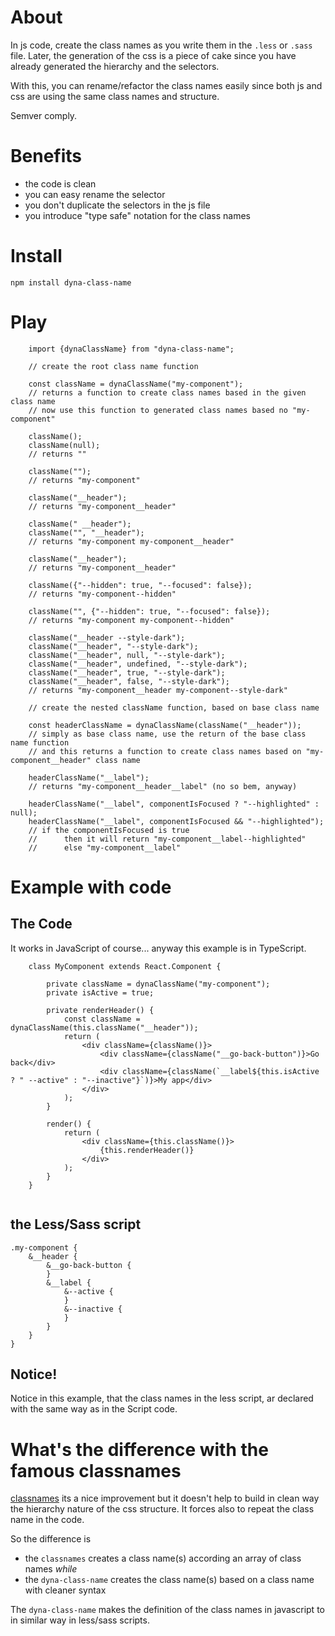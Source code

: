 # About

In js code, create the class names as you write them in the `.less` or `.sass` file. Later, the generation of the css is a piece of cake since you have already generated the hierarchy and the selectors.

With this, you can rename/refactor the class names easily since both js and css are using the same class names and structure.

Semver comply.

# Benefits 
- the code is clean
- you can easy rename the selector
- you don't duplicate the selectors in the js file
- you introduce "type safe" notation for the class names

# Install

`npm install dyna-class-name`

# Play

```
    import {dynaClassName} from "dyna-class-name";
    
    // create the root class name function
    
    const className = dynaClassName("my-component");
    // returns a function to create class names based in the given class name
    // now use this function to generated class names based no "my-component"
    
    className();
    className(null);
    // returns ""
    
    className("");
    // returns "my-component"
    
    className("__header");
    // returns "my-component__header"

    className(" __header");
    className("", "__header");
    // returns "my-component my-component__header"

    className("__header");
    // returns "my-component__header"
    
    className({"--hidden": true, "--focused": false});
    // returns "my-component--hidden"

    className("", {"--hidden": true, "--focused": false});
    // returns "my-component my-component--hidden"

    className("__header --style-dark");
    className("__header", "--style-dark");
    className("__header", null, "--style-dark");
    className("__header", undefined, "--style-dark");
    className("__header", true, "--style-dark");
    className("__header", false, "--style-dark");
    // returns "my-component__header my-component--style-dark"
    
    // create the nested className function, based on base class name

    const headerClassName = dynaClassName(className("__header"));
    // simply as base class name, use the return of the base class name function
    // and this returns a function to create class names based on "my-component__header" class name

    headerClassName("__label");
    // returns "my-component__header__label" (no so bem, anyway)

    headerClassName("__label", componentIsFocused ? "--highlighted" : null);
    headerClassName("__label", componentIsFocused && "--highlighted");
    // if the componentIsFocused is true 
    //      then it will return "my-component__label--highlighted" 
    //      else "my-component__label" 

```

# Example with code

## The Code

It works in JavaScript of course... anyway this example is in TypeScript.

```
    class MyComponent extends React.Component {
    
        private className = dynaClassName("my-component");
        private isActive = true;
        
        private renderHeader() {
            const className = dynaClassName(this.className("__header"));
            return (
                <div className={className()}>
                    <div className={className("__go-back-button")}>Go back</div>
                    <div className={className(`__label${this.isActive ? " --active" : "--inactive"}`)}>My app</div>
                </div>
            );
        }
        
        render() {
            return (
                <div className={this.className()}>
                    {this.renderHeader()}
                </div>
            );
        }
    }
    

```

## the Less/Sass script

```
.my-component {
    &__header {
        &__go-back-button {
        }
        &__label {
            &--active {
            }
            &--inactive {
            }
        }
    }
}
```

## Notice!

Notice in this example, that the class names in the less script, ar declared with the same way as in the Script code. 


# What's the difference with the famous classnames

[classnames](https://github.com/JedWatson/classnames) its a nice improvement but it doesn't help to build in clean way the hierarchy nature of the css structure. It forces also to repeat the class name in the code.

So the difference is
 - the `classnames` creates a class name(s) according an array of class names _while_ 
 - the `dyna-class-name` creates the class name(s) based on a class name with cleaner syntax
 
The `dyna-class-name`  makes the definition of the class names in javascript to in similar way in less/sass scripts.
 

